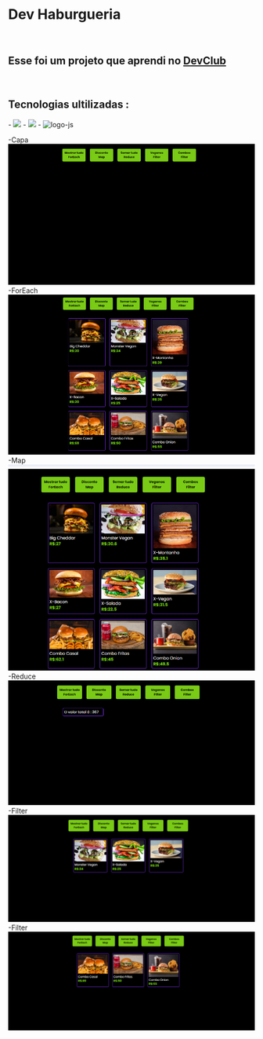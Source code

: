 <h1>Dev Haburgueria</h1>
<br>
<h2> Esse foi um projeto que aprendi no <a href="http://rodolfomori.com.br">DevClub</a></h2>
<br>
<h2>Tecnologias ultilizadas :</h2>
- <img src="https://img.shields.io/badge/html5-%23E34F26.svg?style=for-the-badge&logo=html5&logoColor=white">
- <img src="https://img.shields.io/badge/css3-%231572B6.svg?style=for-the-badge&logo=css3&logoColor=white">
- <img src="https://img.shields.io/badge/JavaScript-F7DF1E?style=for-the-badge&logo=javascript&logoColor=black" alt="logo-js">

-Capa
<br>
<img src="https://github.com/YagoAlves92/DevClub-Hamburgueria/blob/main/assets/hmb1.png?raw=true">
<br>
-ForEach
<br>
<img src="https://github.com/YagoAlves92/DevClub-Hamburgueria/blob/main/assets/hmb2.png?raw=true">
<br>
-Map
<br>
<img src="https://github.com/YagoAlves92/DevClub-Hamburgueria/blob/main/assets/hmb3.png?raw=true">
<br>
-Reduce
<br>
<img src="https://github.com/YagoAlves92/DevClub-Hamburgueria/blob/main/assets/hmb4.png?raw=true">
<br>
-Filter
<br>
<img src="https://github.com/YagoAlves92/DevClub-Hamburgueria/blob/main/assets/hmb5.png?raw=true">
<br>
-Filter
<br>
<img src="https://github.com/YagoAlves92/DevClub-Hamburgueria/blob/main/assets/hmb6.png?raw=true">
